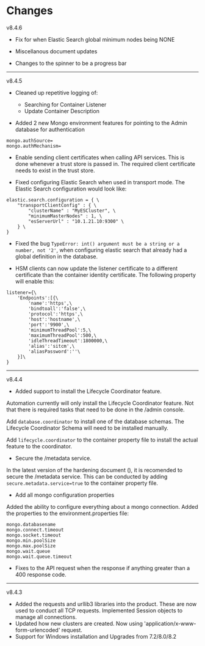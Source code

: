 # Changes

v8.4.6

* Fix for when Elastic Search global minimum nodes being NONE

* Miscellanous document updates

* Changes to the spinner to be a progress bar

---

v8.4.5

* Cleaned up repetitive logging of: 
    * Searching for Container Listener
    * Update Container Description

* Added 2 new Mongo environment features for pointing to the Admin database for authentication

```properties
mongo.authSource=
mongo.authMechanism=
```

* Enable sending client certificates when calling API services.  This is done whenever a trust store is passed in.  The required client certificate needs to exist in the trust store.

* Fixed configuring Elastic Search when used in transport mode.  The Elastic Search configuration would look like:

```properties
elastic.search.configuration = { \
	"transportClientConfig" : { \
		"clusterName" : "MyESCluster", \
		"minimumMasterNodes" : 1, \
		"esServerUrl" : "10.1.21.10:9300" \
	} \
}
```

* Fixed the bug `TypeError: int() argument must be a string or a number, not '2'`, when configuring elastic search that already had a global definition in the database.

* HSM clients can now update the listener certificate to a different certificate than the container identity certificate.  The following property will enable this:

```properties
listener={\
    'Endpoints':[{\
        'name':'https',\
        'bindtoall':'false',\
        'protocol':'https',\
        'host':'hostname',\
        'port':'9900',\
        'minimumThreadPool':5,\
        'maximumThreadPool':500,\
        'idleThreadTimeout':1800000,\
        'alias':'sitcm',\
        'aliasPassword':''\
    }]\
}
```

---

v8.4.4

* Added support to install the Lifecycle Coordinator feature.  

Automation currently will only install the Lifecycle Coordinator feature.  Not that there is required tasks that need to be done in the /admin console.  

Add `database.coordinator` to install one of the database schemas.  The Lifecycle Coordinator Schema will need to be installed manually.

Add `lifecycle.coordinator` to the container property file to install the actual feature to the coordinator.

* Secure the /metadata service.

In the latest version of the hardening document (), it is recomended to secure the /metadata service.  This can be conducted by adding `secure.metadata.service=true` to the container property file.

* Add all mongo configuration properties

Added the ability to configure everything about a mongo connection.  Added the properties to the environment.properties file:
```properties
mongo.databasename
mongo.connect.timeout
mongo.socket.timeout
mongo.min.poolSize
mongo.max.poolSize
mongo.wait.queue
mongo.wait.queue.timeout
```

* Fixes to the API request when the response if anything greater than a 400 response code.

---

v8.4.3

* Added the requests and urllib3 libraries into the product.  These are now used to conduct all TCP requests.  Implemented Session objects to manage all connections.
* Updated how new clusters are created.  Now using 'application/x-www-form-urlencoded' request.
* Support for Windows installation and Upgrades from 7.2/8.0/8.2